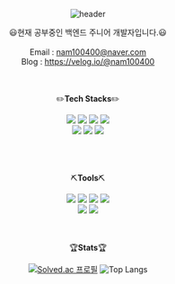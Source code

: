 
<div align="center">
  
![header](https://capsule-render.vercel.app/api?type=waving&color=gradient&customColorList=10&height=200&text=Yunh0's%20GITHUB&fontSize=50&animation=twinkling&fontAlign=72&fontAlignY=36)
  
😃현재 공부중인 백엔드 주니어 개발자입니다.😃
<br><br>
Email : nam100400@naver.com<br>
Blog : https://velog.io/@nam100400<br><br><br>

✏️<b>Tech Stacks</b>✏️<br>

<img src="https://img.shields.io/badge/html5-%23E34F26.svg?&style=for-the-badge&logo=html5&logoColor=white" />
<img src="https://img.shields.io/badge/javascript-%23F7DF1E.svg?&style=for-the-badge&logo=javascript&logoColor=black" />
<img src="https://img.shields.io/badge/css3-%231572B6.svg?&style=for-the-badge&logo=css3&logoColor=white" />
<img src="https://img.shields.io/badge/java-%23007396.svg?&style=for-the-badge&logo=java&logoColor=white" /> <br>

<img src="https://img.shields.io/badge/spring-%236DB33F.svg?&style=for-the-badge&logo=spring&logoColor=white" />
<img src="https://img.shields.io/badge/mysql-%234479A1.svg?&style=for-the-badge&logo=mysql&logoColor=white" />
<img src="https://img.shields.io/badge/oracle-%23F80000.svg?&style=for-the-badge&logo=oracle&logoColor=white" />

<br><br><br>
⛏️<b>Tools</b>⛏️<br>

<img src="https://img.shields.io/badge/git-%23F05032.svg?&style=for-the-badge&logo=git&logoColor=white" />
<img src="https://img.shields.io/badge/github-%23181717.svg?&style=for-the-badge&logo=github&logoColor=white" />
<img src="https://img.shields.io/badge/notion-%23000000.svg?&style=for-the-badge&logo=notion&logoColor=white" />
<img src="https://img.shields.io/badge/slack-%234A154B.svg?&style=for-the-badge&logo=slack&logoColor=white" />
<br>
<img src="https://img.shields.io/badge/intellij%20idea-%23000000.svg?&style=for-the-badge&logo=intellij%20idea&logoColor=white" />
<img src="https://img.shields.io/badge/eclipse%20ide-%232C2255.svg?&style=for-the-badge&logo=eclipse%20ide&logoColor=white" />
<br><br><br>


🏆<b>Stats</b>🏆<br>

[![Solved.ac
프로필](http://mazassumnida.wtf/api/v2/generate_badge?boj=nam100400)](https://solved.ac/nam100400)
![Top Langs](https://github-readme-stats.vercel.app/api/top-langs/?username=yunh0&layout=compact)
<br><br><br>

</div>
